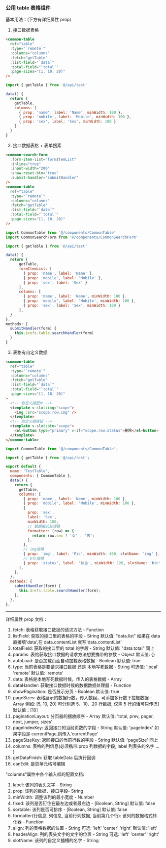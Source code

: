 ### 公用 table 表格组件

基本用法：(下方有详细属性 prop)

1. 接口数据表格

```html
<common-table
  ref="table"
  :type="`remote`"
  :columns="columns"
  :fetch="getTable"
  :list-field="`data`"
  :total-field="`total`"
  :page-sizes="[1, 10, 20]"
/>
```

```javascript
import { getTable } from '@/api/test'

data() {
  return {
    getTable,
    columns: [
      { prop: 'name', label: 'Name', minWidth: 100 },
      { prop: 'mobile', label: 'Mobile', minWidth: 100 },
      { prop: 'sex', label: 'Sex', minWidth: 100 }
    ]
  }
}
```

2. 接口数据表格 + 表单搜索

```html
<common-search-form
  :form-item-list="formItemList"
  :inline="true"
  :input-width="200"
  :show-reset-btn="true"
  :submit-handler="submitHandler"
/>
<common-table
  ref="table"
  :type="`remote`"
  :columns="columns"
  :fetch="getTable"
  :list-field="`data`"
  :total-field="`total`"
  :page-sizes="[1, 10, 20]"
/>
```

```javascript
import CommonTable from '@/components/CommonTable'
import CommonSearchForm from '@/components/CommonSearchForm'

import { getTable } from '@/api/test'

data() {
  return {
      getTable,
      formItemList: [
        { prop: 'name', label: 'Name' },
        { prop: 'mobile', label: 'Mobile' },
        { prop: 'sex', label: 'Sex' }
      ],
      columns: [
        { prop: 'name', label: 'Name', minWidth: 100 },
        { prop: 'mobile', label: 'Mobile', minWidth: 100 },
        { prop: 'sex', label: 'Sex', minWidth: 100 }
      ],
  }
},
methods: {
  submitHandler(form) {
    this.$refs.table.searchHandler(form)
  }
}
```

3. 表格有自定义数据

```html
<common-table
  ref="table"
  :type="`remote`"
  :columns="columns"
  :fetch="getTable"
  :list-field="`data`"
  :total-field="`total`"
  :page-sizes="[1, 10, 20]"
>
  <!-- 自定义插图片 -->
  <template v-slot:img="scope">
    <img :src="scope.row.img" />
  </template>
  <!-- 自定义插按钮 -->
  <template v-slot:btn="scope">
    <el-button type="primary" v-if="scope.row.status">删除</el-button>
  </template>
</common-table>
```

```javascript
import CommonTable from '@/components/CommonTable';

import { getTable } from '@/api/test';

export default {
  name: 'TestTable',
  components: { CommonTable },
  data() {
    return {
      getTable,
      columns: [
        { prop: 'name', label: 'Name', minWidth: 100 },
        { prop: 'mobile', label: 'Mobile', minWidth: 100 },
        {
          prop: 'sex',
          label: 'Sex',
          minWidth: 100,
          // 数据格式处理器
          formatter: (row) => {
            return row.sex ? '女' : '男';
          },
        },
        // img插槽
        { prop: 'img', label: 'Pic', minWidth: 400, slotName: 'img' },
        // btn插槽
        { prop: 'status', label: '状态', minWidth: 120, slotName: 'btn' },
      ],
    };
  },
  methods: {
    submitHandler(form) {
      this.$refs.table.searchHandler(form);
    },
  },
};
```

---

<common-table />详细属性 prop 文档：

1. fetch: 表格获取接口数据的请求方法 - Function
2. listField: 获取的接口里的表格的字段 - String 默认值: "data.list" 如果在 data 直接填'data',在 data.contentList 就写'data.contentList'
3. totalField: 获取的接口里的 total 的字段 - String 默认值: "data.total" 同上
4. params: 表格获取接口数据的请求方法想要携带的参数 - Object 默认值: {}
5. autoLoad: 是否加载页面自动加载表格数据 - Boolean 默认值: true
6. type: 当前表格是要请求接口数据 还是 本地写死数据 - String 可选值: 'local' 'remote' 默认值: 'remote'
7. data: 表格是本地写死数据时候，传入的表格数据 - Array
8. dataHandler: 获取接口数据时候的数据数据处理器 - Function
9. showPagination: 是否展示分页 - Boolean 默认值: true
10. pageSizes: 表格展示的数据行数，传入数组，可添加多行数下拉框数据 -Array 例如: [5, 10, 20] 可分别选 5、10、20 行数据, 仅需 5 行的话可只传[5] 默认值：[10]
11. paginationLayout: 分页器的摆放顺序 - Array 默认值: 'total, prev, pager, next, jumper, sizes'
12. pageIndexKey: 返回接口的当前页数的字段 - String 默认值: 'pageIndex' 如果字段是 currentPage,则传入'currentPage'
13. pageSizeKey: 返回接口的当前行数的字段 - String 默认值: 'pageSize' 同上
14. columns: 表格的列信息(必须携带:prop 列数据的字段, label 列表头的名字 ... )
15. getDataFinish: 获取 tableData 后执行回调
16. canEdit: 是否单元格可编辑

"columns"属性中各个输入框的配置文档:

1. label: 该列的表头文字 - String
2. prop: 该列的数据、接口字段- String
3. minWidth: 调整该列的最小宽度 - Number
4. fixed: 该列是否钉住在最左边或者最右边 - [Boolean, String] 默认值: false
5. sortable: 该列是否可排序 - [Boolean, String] 默认值: false
6. formatter(行信息, 列信息, 当前行列数据, 当前第几个行): 该列的数据格式转化器 - Function
7. align: 列的表格数据的位置 - String 可选: 'left' 'center' 'right' 默认值: 'left'
8. headerAlign: 列的表头文字的文字的位置 - String 可选: 'left' 'center' 'right'
9. slotName: 该列的自定义插槽的名字 - String
